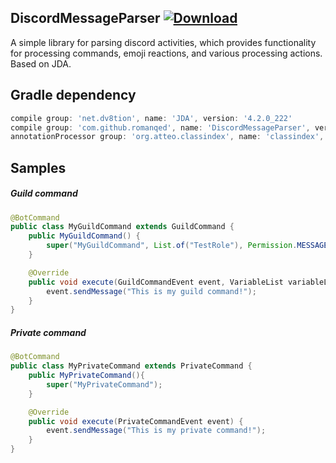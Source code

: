 ## DiscordMessageParser [ ![Download](https://api.bintray.com/packages/romanqed/maven/DiscordMessageParser/images/download.svg) ](https://bintray.com/romanqed/maven/DiscordMessageParser/_latestVersion)
A simple library for parsing discord activities, which provides functionality for processing commands, emoji reactions, and various processing actions. Based on JDA.


## Gradle dependency
```Groovy
compile group: 'net.dv8tion', name: 'JDA', version: '4.2.0_222'
compile group: 'com.github.romanqed', name: 'DiscordMessageParser', version: '0.0.11'
annotationProcessor group: 'org.atteo.classindex', name: 'classindex', version: '3.4'
```

## Samples
##### Guild command
```Java
@BotCommand
public class MyGuildCommand extends GuildCommand {
    public MyGuildCommand() {
        super("MyGuildCommand", List.of("TestRole"), Permission.MESSAGE_MANAGE);
    }

    @Override
    public void execute(GuildCommandEvent event, VariableList variableList) {
        event.sendMessage("This is my guild command!");
    }
}
```

##### Private command
```Java
@BotCommand
public class MyPrivateCommand extends PrivateCommand {
    public MyPrivateCommand(){
        super("MyPrivateCommand");
    }

    @Override
    public void execute(PrivateCommandEvent event) {
        event.sendMessage("This is my private command!");
    }
}
```

